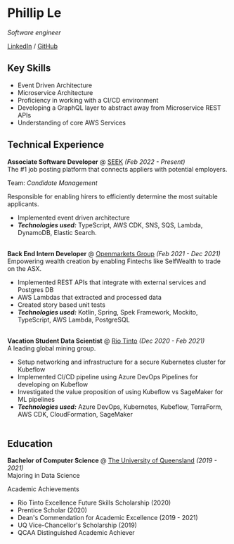 # Phillip Le

_Software engineer_ <br>

[LinkedIn](https://www.linkedin.com/in/phillip-huy-le/) / [GitHub](https://github.com/phillip-le/)

## Key Skills
- Event Driven Architecture
- Microservice Architecture
- Proficiency in working with a CI/CD environment
- Developing a GraphQL layer to abstract away from Microservice REST APIs
- Understanding of core AWS Services

## Technical Experience

**Associate Software Developer** @ [SEEK](https://seek.com.au/) _(Feb 2022 - Present)_ <br>
The #1 job posting platform that connects appliers with potential employers. 

Team: *Candidate Management*

Responsible for enabling hirers to efficiently determine the most suitable applicants. 
  - Implemented event driven architecture
  - **_Technologies used:_** TypeScript, AWS CDK, SNS, SQS, Lambda, DynamoDB, Elastic Search.
<br><br>

**Back End Intern Developer** @ [Openmarkets Group](https://openmarkets.group/) _(Feb 2021 - Dec 2021)_ <br>
Empowering wealth creation by enabling Fintechs like SelfWealth to trade on the ASX.
  - Implemented REST APIs that integrate with external services and Postgres DB
  - AWS Lambdas that extracted and processed data
  - Created story based unit tests
  - **_Technologies used:_** Kotlin, Spring, Spek Framework, Mockito, TypeScript, AWS Lambda, PostgreSQL
<br><br>

**Vacation Student Data Scientist** @ [Rio Tinto](https://www.riotinto.com/) _(Dec 2020 - Feb 2021)_ <br>
A leading global mining group. 
  - Setup networking and infrastructure for a secure Kubernetes cluster for Kubeflow
  - Implemented CI/CD pipeline using Azure DevOps Pipelines for developing on Kubeflow
  - Investigated the value proposition of using Kubeflow vs SageMaker for ML pipelines
  - **_Technologies used:_** Azure DevOps, Kubernetes, Kubeflow, TerraForm, AWS CDK, CloudFormation, SageMaker
<br><br>

## Education

**Bachelor of Computer Science** @ [The University of Queensland](https://www.uq.edu.au/) _(2019 - 2021)_ <br>
Majoring in Data Science

Academic Achievements
- Rio Tinto Excellence Future Skills Scholarship (2020)
- Prentice Scholar (2020)
- Dean's Commendation for Academic Excellence (2019 - 2021)
- UQ Vice-Chancellor's Scholarship (2019)
- QCAA Distinguished Academic Achiever

